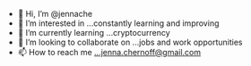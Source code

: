 - 👋 Hi, I’m @jennache
- 👀 I’m interested in ...constantly learning and improving
- 🌱 I’m currently learning ...cryptocurrency
- 💞️ I’m looking to collaborate on ...jobs and work opportunities
- 📫 How to reach me ...jenna.chernoff@gmail.com

<!---
jennache/jennache is a ✨ special ✨ repository because its `README.md` (this file) appears on your GitHub profile.
You can click the Preview link to take a look at your changes.
--->
